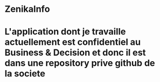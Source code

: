 # ZenikaInfo
# L'application dont je travaille actuellement est confidentiel au Business & Decision et donc il est dans une repository prive github de la societe 
